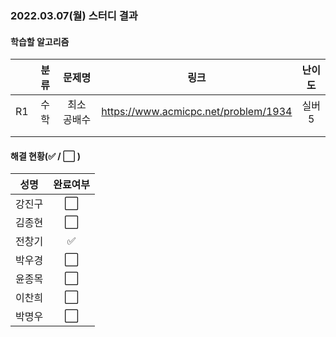 ### 2022.03.07(월) 스터디 결과

#### 학습할 알고리즘

|      | 분류 |   문제명    |                 링크                 | 난이도 |
| :--: | :--: | :---------: | :----------------------------------: | :----: |
|  R1  | 수학 | 최소 공배수 | https://www.acmicpc.net/problem/1934 | 실버5  |
|      |      |             |                                      |        |
|      |      |             |                                      |        |

#### 해결 현황(:white_check_mark: / :white_large_square:  )

|  성명  |       완료여부       |
| :----: | :------------------: |
| 강진구 | :white_large_square: |
| 김종현 | :white_large_square: |
| 전창기 |  :white_check_mark:  |
| 박우경 | :white_large_square: |
| 윤종목 | :white_large_square: |
| 이찬희 | :white_large_square: |
| 박명우 | :white_large_square: |
